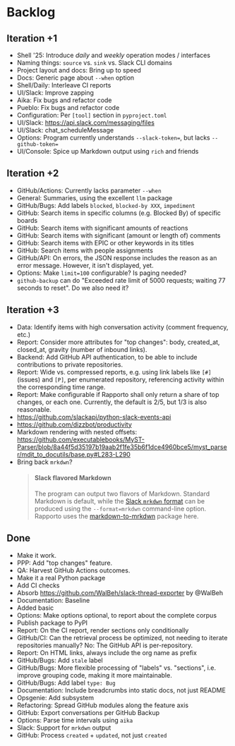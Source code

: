 # Backlog

## Iteration +1
- Shell '25: Introduce _daily_ and _weekly_ operation modes / interfaces
- Naming things: `source` vs. `sink` vs. Slack CLI domains
- Project layout and docs: Bring up to speed
- Docs: Generic page about `--when` option
- Shell/Daily: Interleave CI reports
- UI/Slack: Improve zapping
- Aika: Fix bugs and refactor code
- Pueblo: Fix bugs and refactor code
- Configuration: Per `[tool]` section in `pyproject.toml`
- UI/Slack: https://api.slack.com/messaging/files
- UI/Slack: chat_scheduleMessage
- Options: Program currently understands `--slack-token=`, but lacks `--github-token=`
- UI/Console: Spice up Markdown output using `rich` and friends

## Iteration +2
- GitHub/Actions: Currently lacks parameter `--when`
- General: Summaries, using the excellent `llm` package
- GitHub/Bugs: Add labels `blocked`, `blocked-by XXX`, `impediment`
- GitHub: Search items in specific columns (e.g. Blocked By) of specific boards
- GitHub: Search items with significant amounts of reactions
- GitHub: Search items with significant (amount or length of) comments
- GitHub: Search items with EPIC or other keywords in its titles
- GitHub: Search items with people assignments
- GitHub/API: On errors, the JSON response includes the reason as an
  error message. However, it isn't displayed, yet.
- Options: Make `limit=100` configurable? Is paging needed?
- `github-backup` can do "Exceeded rate limit of 5000 requests;
  waiting 77 seconds to reset". Do we also need it?

## Iteration +3
- Data: Identify items with high conversation activity (comment frequency, etc.)
- Report: Consider more attributes for "top changes":
  body, created_at, closed_at, gravity (number of inbound links). 
- Backend: Add GitHub API authentication, to be able to include
  contributions to private repositories.
- Report: Wide vs. compressed reports, e.g. using link labels like `[#]` (issues)
  and `[P]`, per enumerated repository, referencing activity within the
  corresponding time range.
- Report: Make configurable if Rapporto shall only return a share of top changes,
  or each one. Currently, the default is 2/5, but 1/3 is also reasonable.
- https://github.com/slackapi/python-slack-events-api
- https://github.com/dizzbot/productivity
- Markdown rendering with nested offsets:
  https://github.com/executablebooks/MyST-Parser/blob/8a44f5d35197b19aab2f1fe35b6f1dce4960bce5/myst_parser/mdit_to_docutils/base.py#L283-L290
- Bring back `mrkdwn`?
  > #### Slack flavored Markdown
  >
  > The program can output two flavors of Markdown. Standard Markdown is default,
  > while the [Slack `mrkdwn` format] can be produced using the `--format=mrkdwn`
  > command-line option. Rapporto uses the [markdown-to-mrkdwn] package here.
  >
  > [markdown-to-mrkdwn]: https://pypi.org/project/markdown-to-mrkdwn/
  > [Slack `mrkdwn` format]: https://api.slack.com/reference/surfaces/formatting#basic-formatting

## Done
- Make it work.
- PPP: Add "top changes" feature.
- QA: Harvest GitHub Actions outcomes.
- Make it a real Python package
- Add CI checks
- Absorb https://github.com/WalBeh/slack-thread-exporter by @WalBeh
- Documentation: Baseline
- Added basic
- Options: Make options optional, to report about the complete corpus
- Publish package to PyPI
- Report: On the CI report, render sections only conditionally
- GitHub/CI: Can the retrieval process be optimized, not needing to iterate
  repositories manually? No: The GitHub API is per-repository.
- Report: On HTML links, always include the org name as prefix
- GitHub/Bugs: Add `stale` label
- GitHub/Bugs: More flexible processing of "labels" vs. "sections",
  i.e. improve grouping code, making it more maintainable.
- GitHub/Bugs: Add label `type: Bug`
- Documentation: Include breadcrumbs into static docs, not just README
- Opsgenie: Add subsystem
- Refactoring: Spread GitHub modules along the feature axis
- GitHub: Export conversations per GitHub Backup
- Options: Parse time intervals using `aika`
- Slack: Support for `mrkdwn` output
- GitHub: Process `created` + `updated`, not just `created`
